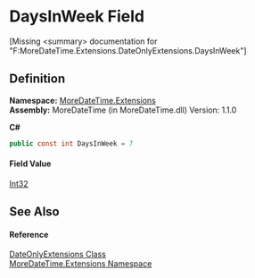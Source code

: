 # DaysInWeek Field


\[Missing &lt;summary&gt; documentation for "F:MoreDateTime.Extensions.DateOnlyExtensions.DaysInWeek"\]



## Definition
**Namespace:** <a href="N_MoreDateTime_Extensions">MoreDateTime.Extensions</a>  
**Assembly:** MoreDateTime (in MoreDateTime.dll) Version: 1.1.0

**C#**
``` C#
public const int DaysInWeek = 7
```



#### Field Value
<a href="https://learn.microsoft.com/dotnet/api/system.int32" target="_blank" rel="noopener noreferrer">Int32</a>

## See Also


#### Reference
<a href="T_MoreDateTime_Extensions_DateOnlyExtensions">DateOnlyExtensions Class</a>  
<a href="N_MoreDateTime_Extensions">MoreDateTime.Extensions Namespace</a>  
